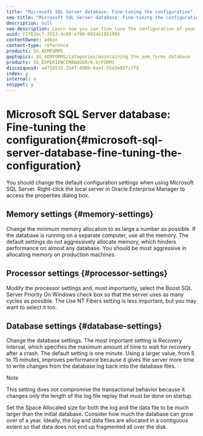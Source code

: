 ```yaml
---
title: "Microsoft SQL Server database: Fine-tuning the configuration"
seo-title: "Microsoft SQL Server database: Fine-tuning the configuration"
description: null
seo-description: Learn how you can fine tune the configuration of your Microsoft SQL Server database.
uuid: f2763ac7-3553-4c09-a700-992db1851995
contentOwner: admin
content-type: reference
products: SG_AEMFORMS
geptopics: SG_AEMFORMS/categories/maintaining_the_aem_forms_database
products: SG_EXPERIENCEMANAGER/6.4/FORMS
discoiquuid: a4750515-2b4f-498b-9aef-55d3e05fc7f5
index: y
internal: n
snippet: y
---
```


# Microsoft SQL Server database: Fine-tuning the configuration{#microsoft-sql-server-database-fine-tuning-the-configuration}

You should change the default configuration settings when using Microsoft SQL Server. Right-click the local server in Oracle Enterprise Manager to access the properties dialog box.

## Memory settings {#memory-settings}

Change the minimum memory allocation to as large a number as possible. If the database is running on a separate computer, use all the memory. The default settings do not aggressively allocate memory, which hinders performance on almost any database. You should be most aggressive in allocating memory on production machines.

## Processor settings {#processor-settings}

Modify the processor settings and, most importantly, select the Boost SQL Server Priority On Windows check box so that the server uses as many cycles as possible. The Use NT Fibers setting is less important, but you may want to select it too.

## Database settings {#database-settings}

Change the database settings. The most important setting is Recovery Interval, which specifies the maximum amount of time to wait for recovery after a crash. The default setting is one minute. Using a larger value, from 5 to 15 minutes, improves performance because it gives the server more time to write changes from the database log back into the database files.

>[!NOTE]
>
>This setting does not compromise the transactional behavior because it changes only the length of the log file replay that must be done on startup.

Set the Space Allocated size for both the log and the data file to be much larger than the initial database. Consider how much the database can grow over of a year. Ideally, the log and data files are allocated in a contiguous extent so that data does not end up fragmented all over the disk.
